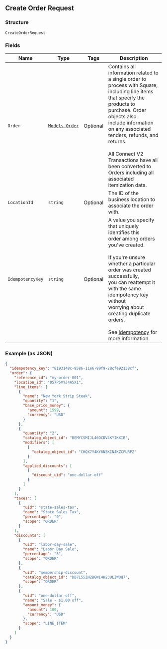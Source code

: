 ## Create Order Request

### Structure

`CreateOrderRequest`

### Fields

| Name | Type | Tags | Description |
|  --- | --- | --- | --- |
| `Order` | [`Models.Order`](/doc/models/order.md) | Optional | Contains all information related to a single order to process with Square,<br>including line items that specify the products to purchase. Order objects also<br>include information on any associated tenders, refunds, and returns.<br><br>All Connect V2 Transactions have all been converted to Orders including all associated<br>itemization data. |
| `LocationId` | `string` | Optional | The ID of the business location to associate the order with. |
| `IdempotencyKey` | `string` | Optional | A value you specify that uniquely identifies this<br>order among orders you've created.<br><br>If you're unsure whether a particular order was created successfully,<br>you can reattempt it with the same idempotency key without<br>worrying about creating duplicate orders.<br><br>See [Idempotency](https://developer.squareup.com/docs/basics/api101/idempotency) for more information. |

### Example (as JSON)

```json
{
  "idempotency_key": "8193148c-9586-11e6-99f9-28cfe92138cf",
  "order": {
    "reference_id": "my-order-001",
    "location_id": "057P5VYJ4A5X1",
    "line_items": [
      {
        "name": "New York Strip Steak",
        "quantity": "1",
        "base_price_money": {
          "amount": 1599,
          "currency": "USD"
        }
      },
      {
        "quantity": "2",
        "catalog_object_id": "BEMYCSMIJL46OCDV4KYIKXIB",
        "modifiers": [
          {
            "catalog_object_id": "CHQX7Y4KY6N5KINJKZCFURPZ"
          }
        ],
        "applied_discounts": [
          {
            "discount_uid": "one-dollar-off"
          }
        ]
      }
    ],
    "taxes": [
      {
        "uid": "state-sales-tax",
        "name": "State Sales Tax",
        "percentage": "9",
        "scope": "ORDER"
      }
    ],
    "discounts": [
      {
        "uid": "labor-day-sale",
        "name": "Labor Day Sale",
        "percentage": "5",
        "scope": "ORDER"
      },
      {
        "uid": "membership-discount",
        "catalog_object_id": "DB7L55ZH2BGWI4H23ULIWOQ7",
        "scope": "ORDER"
      },
      {
        "uid": "one-dollar-off",
        "name": "Sale - $1.00 off",
        "amount_money": {
          "amount": 100,
          "currency": "USD"
        },
        "scope": "LINE_ITEM"
      }
    ]
  }
}
```

